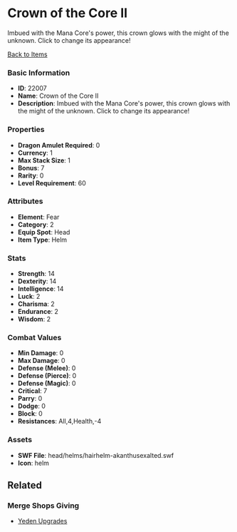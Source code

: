 # Crown of the Core II

Imbued with the Mana Core's power, this crown glows with the might of the unknown. Click to change its appearance!

[Back to Items](../items.md)

### Basic Information

- **ID**: 22007
- **Name**: Crown of the Core II
- **Description**: Imbued with the Mana Core&#039;s power, this crown glows with the might of the unknown. Click to change its appearance!

### Properties

- **Dragon Amulet Required**: 0
- **Currency**: 1
- **Max Stack Size**: 1
- **Bonus**: 7
- **Rarity**: 0
- **Level Requirement**: 60

### Attributes

- **Element**: Fear
- **Category**: 2
- **Equip Spot**: Head
- **Item Type**: Helm

### Stats

- **Strength**: 14
- **Dexterity**: 14
- **Intelligence**: 14
- **Luck**: 2
- **Charisma**: 2
- **Endurance**: 2
- **Wisdom**: 2

### Combat Values

- **Min Damage**: 0
- **Max Damage**: 0
- **Defense (Melee)**: 0
- **Defense (Pierce)**: 0
- **Defense (Magic)**: 0
- **Critical**: 7
- **Parry**: 0
- **Dodge**: 0
- **Block**: 0
- **Resistances**: All,4,Health,-4

### Assets

- **SWF File**: head/helms/hairhelm-akanthusexalted.swf
- **Icon**: helm

## Related

### Merge Shops Giving

- [Yeden Upgrades](../merge-shops/421-yeden-upgrades.md)

